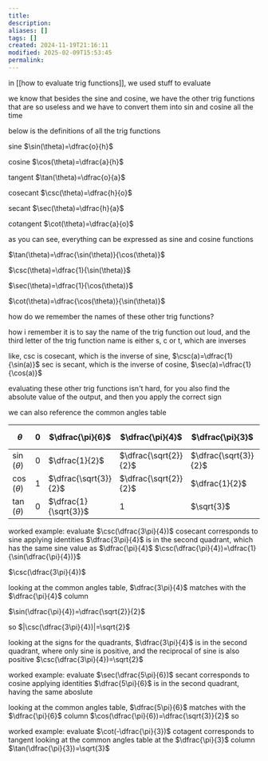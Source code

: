 ```yaml
---
title: 
description: 
aliases: []
tags: []
created: 2024-11-19T21:16:11
modified: 2025-02-09T15:53:45
permalink:
---
```


in [[how to evaluate trig functions]], we used stuff to evaluate 

we know that besides the sine and cosine, we have the other trig functions that are so useless and we have to convert them into sin and cosine all the time


below is the definitions of all the trig functions

sine
$\sin(\theta)=\dfrac{o}{h}$

cosine
$\cos(\theta)=\dfrac{a}{h}$

tangent
$\tan(\theta)=\dfrac{o}{a}$

cosecant
$\csc(\theta)=\dfrac{h}{o}$

secant
$\sec(\theta)=\dfrac{h}{a}$

cotangent
$\cot(\theta)=\dfrac{a}{o}$

as you can see, everything can be expressed as sine and cosine functions

$\tan(\theta)=\dfrac{\sin(\theta)}{\cos(\theta)}$

$\csc(\theta)=\dfrac{1}{\sin(\theta)}$

$\sec(\theta)=\dfrac{1}{\cos(\theta)}$

$\cot(\theta)=\dfrac{\cos(\theta)}{\sin(\theta)}$

how do we remember the names of these other trig functions?

how i remember it is to say the name of the trig function out loud, and the third letter of the trig function name is either s, c or t, which are  inverses

like, csc is cosecant, which is the inverse of sine, $\csc(a)=\dfrac{1}{\sin(a)}$
sec is secant, which is the inverse of cosine, $\sec(a)=\dfrac{1}{\cos(a)}$

evaluating these other trig functions isn't hard, for you also find the absolute value of the output, and then you apply the correct sign

we can also reference the common angles table

| $\theta$       | $0$ | $\dfrac{\pi}{6}$      | $\dfrac{\pi}{4}$      | $\dfrac{\pi}{3}$      | $\dfrac{\pi}{2}$ |
| -------------- | --- | --------------------- | --------------------- | --------------------- | ---------------- |
| $\sin(\theta)$ | 0   | $\dfrac{1}{2}$        | $\dfrac{\sqrt{2}}{2}$ | $\dfrac{\sqrt{3}}{2}$ | 1                |
| $\cos(\theta)$ | 1   | $\dfrac{\sqrt{3}}{2}$ | $\dfrac{\sqrt{2}}{2}$ | $\dfrac{1}{2}$        | 0                |
| $\tan(\theta)$ | 0   | $\dfrac{1}{\sqrt{3}}$ | 1                     | $\sqrt{3}$            | undefined        |

worked example: evaluate $\csc(\dfrac{3\pi}{4})$
cosecant corresponds to sine
applying identities
$\dfrac{3\pi}{4}$ is in the second quadrant, which has the same sine value as $\dfrac{\pi}{4}$
$\csc(\dfrac{\pi}{4})=\dfrac{1}{\sin(\dfrac{\pi}{4})}$


$\csc(\dfrac{3\pi}{4})$

looking at the common angles table, $\dfrac{3\pi}{4}$ matches with the $\dfrac{\pi}{4}$ column


$\sin(\dfrac{\pi}{4})=\dfrac{\sqrt{2}}{2}$ 

so $|\csc(\dfrac{3\pi}{4})|=\sqrt{2}$

looking at the signs for the quadrants, $\dfrac{3\pi}{4}$ is in the second quadrant, where only sine is positive, and the reciprocal of sine is also positive
$\csc(\dfrac{3\pi}{4})=\sqrt{2}$






worked example: evaluate $\sec(\dfrac{5\pi}{6})$
secant corresponds to cosine
applying identities
$\dfrac{5\pi}{6}$ is in the second quadrant, having the same aboslute

looking at the common angles table, $\dfrac{5\pi}{6}$ matches with the $\dfrac{\pi}{6}$ column
$\cos(\dfrac{\pi}{6})=\dfrac{\sqrt{3}}{2}$
so 

worked example: evaluate $\cot(-\dfrac{\pi}{3})$
cotagent corresponds to tangent
looking at the common angles table at the  $\dfrac{\pi}{3}$ column
$\tan(\dfrac{\pi}{3})=\sqrt{3}$
